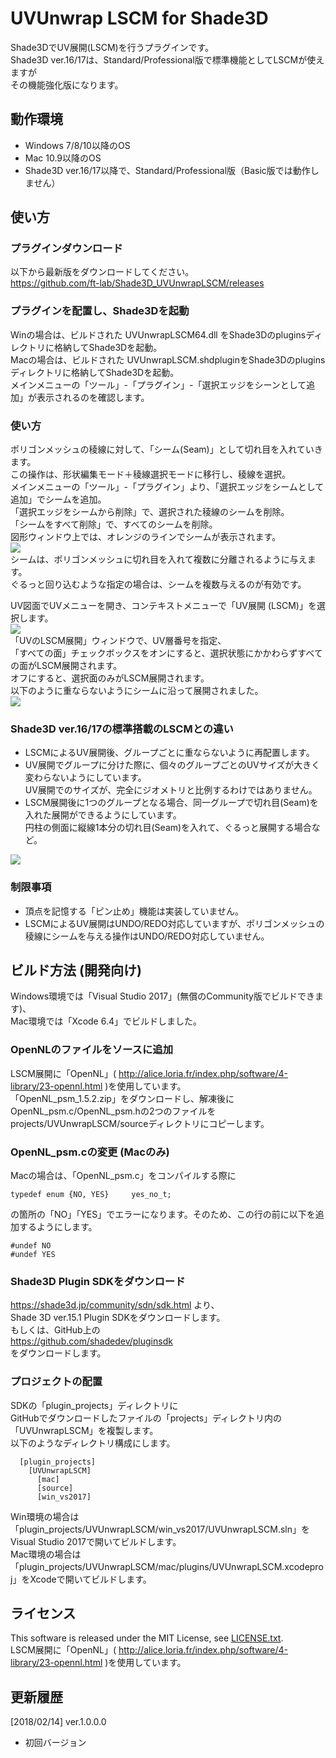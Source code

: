 # UVUnwrap LSCM for Shade3D

Shade3DでUV展開(LSCM)を行うプラグインです。  
Shade3D ver.16/17は、Standard/Professional版で標準機能としてLSCMが使えますが  
その機能強化版になります。  

## 動作環境
* Windows 7/8/10以降のOS
* Mac 10.9以降のOS
* Shade3D ver.16/17以降で、Standard/Professional版（Basic版では動作しません）

## 使い方

### プラグインダウンロード
以下から最新版をダウンロードしてください。  
https://github.com/ft-lab/Shade3D_UVUnwrapLSCM/releases  

### プラグインを配置し、Shade3Dを起動
Winの場合は、ビルドされた UVUnwrapLSCM64.dll をShade3Dのpluginsディレクトリに格納してShade3Dを起動。  
Macの場合は、ビルドされた UVUnwrapLSCM.shdpluginをShade3Dのpluginsディレクトリに格納してShade3Dを起動。  
メインメニューの「ツール」-「プラグイン」-「選択エッジをシーンとして追加」が表示されるのを確認します。  

### 使い方

ポリゴンメッシュの稜線に対して、「シーム(Seam)」として切れ目を入れていきます。  
この操作は、形状編集モード＋稜線選択モードに移行し、稜線を選択。  
メインメニューの「ツール」-「プラグイン」より、「選択エッジをシームとして追加」でシームを追加。   
「選択エッジをシームから削除」で、選択された稜線のシームを削除。  
「シームをすべて削除」で、すべてのシームを削除。  
図形ウィンドウ上では、オレンジのラインでシームが表示されます。  
<img src="https://github.com/ft-lab/Shade3D_UVUnwrapLSCM/blob/master/wiki_images/UVUnwrap_lscm_02.png"/>  
シームは、ポリゴンメッシュに切れ目を入れて複数に分離されるように与えます。  
ぐるっと回り込むような指定の場合は、シームを複数与えるのが有効です。  

UV図面でUVメニューを開き、コンテキストメニューで「UV展開 (LSCM)」を選択します。  
<img src="https://github.com/ft-lab/Shade3D_UVUnwrapLSCM/blob/master/wiki_images/UVUnwrap_lscm_03.png"/>  
「UVのLSCM展開」ウィンドウで、UV層番号を指定、  
「すべての面」チェックボックスをオンにすると、選択状態にかかわらずすべての面がLSCM展開されます。  
オフにすると、選択面のみがLSCM展開されます。  
以下のように重ならないようにシームに沿って展開されました。  
<img src="https://github.com/ft-lab/Shade3D_UVUnwrapLSCM/blob/master/wiki_images/UVUnwrap_lscm_04.png"/>  


### Shade3D ver.16/17の標準搭載のLSCMとの違い

* LSCMによるUV展開後、グループごとに重ならないように再配置します。
* UV展開でグループに分けた際に、個々のグループごとのUVサイズが大きく変わらないようにしています。  
UV展開でのサイズが、完全にジオメトリと比例するわけではありません。
* LSCM展開後に1つのグループとなる場合、同一グループで切れ目(Seam)を入れた展開ができるようにしています。  
円柱の側面に縦線1本分の切れ目(Seam)を入れて、ぐるっと展開する場合など。  
<img src="https://github.com/ft-lab/Shade3D_UVUnwrapLSCM/blob/master/wiki_images/UVUnwrap_lscm_01.png"/>  

### 制限事項

* 頂点を記憶する「ピン止め」機能は実装していません。
* LSCMによるUV展開はUNDO/REDO対応していますが、ポリゴンメッシュの稜線にシームを与える操作はUNDO/REDO対応していません。

## ビルド方法 (開発向け)

Windows環境では「Visual Studio 2017」(無償のCommunity版でビルドできます)、  
Mac環境では「Xcode 6.4」でビルドしました。  

### OpenNLのファイルをソースに追加  
LSCM展開に「OpenNL」( http://alice.loria.fr/index.php/software/4-library/23-opennl.html )を使用しています。  
「OpenNL_psm_1.5.2.zip」をダウンロードし、解凍後にOpenNL_psm.c/OpenNL_psm.hの2つのファイルを  
projects/UVUnwrapLSCM/sourceディレクトリにコピーします。  

### OpenNL_psm.cの変更 (Macのみ)  
Macの場合は、「OpenNL_psm.c」をコンパイルする際に  
```
typedef enum {NO, YES}     yes_no_t;
```
の箇所の「NO」「YES」でエラーになります。そのため、この行の前に以下を追加するようにします。  
```
#undef NO
#undef YES
```

### Shade3D Plugin SDKをダウンロード

https://shade3d.jp/community/sdn/sdk.html より、  
Shade 3D ver.15.1 Plugin SDKをダウンロードします。  
もしくは、GitHub上の  
https://github.com/shadedev/pluginsdk  
をダウンロードします。 

### プロジェクトの配置

SDKの「plugin_projects」ディレクトリに   
GitHubでダウンロードしたファイルの「projects」ディレクトリ内の「UVUnwrapLSCM」を複製します。  
以下のようなディレクトリ構成にします。  
```
  [plugin_projects]  
    [UVUnwrapLSCM]  
      [mac]  
      [source]  
      [win_vs2017]  
```

Win環境の場合は「plugin_projects/UVUnwrapLSCM/win_vs2017/UVUnwrapLSCM.sln」を  
Visual Studio 2017で開いてビルドします。   
Mac環境の場合は「plugin_projects/UVUnwrapLSCM/mac/plugins/UVUnwrapLSCM.xcodeproj」をXcodeで開いてビルドします。  

## ライセンス  

This software is released under the MIT License, see [LICENSE.txt](./LICENSE.txt).  
LSCM展開に「OpenNL」( http://alice.loria.fr/index.php/software/4-library/23-opennl.html )を使用しています。  

## 更新履歴

[2018/02/14]  ver.1.0.0.0  
* 初回バージョン
